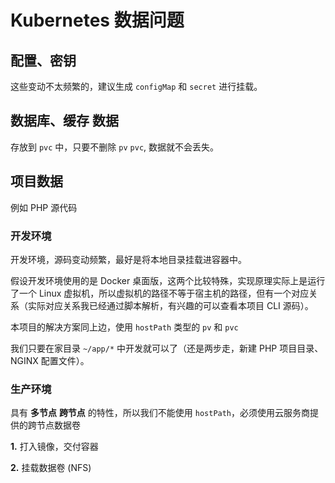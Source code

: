 # Kubernetes 数据问题

## 配置、密钥

这些变动不太频繁的，建议生成 `configMap` 和 `secret` 进行挂载。

## 数据库、缓存 数据

存放到 `pvc` 中，只要不删除 `pv` `pvc`, 数据就不会丢失。

## 项目数据

例如 PHP 源代码

### 开发环境

开发环境，源码变动频繁，最好是将本地目录挂载进容器中。

假设开发环境使用的是 Docker 桌面版，这两个比较特殊，实现原理实际上是运行了一个 Linux 虚拟机，所以虚拟机的路径不等于宿主机的路径，但有一个对应关系（实际对应关系我已经通过脚本解析，有兴趣的可以查看本项目 CLI 源码）。

本项目的解决方案同上边，使用 `hostPath` 类型的 `pv` 和 `pvc`

我们只要在家目录 `~/app/*` 中开发就可以了（还是两步走，新建 PHP 项目目录、NGINX 配置文件）。

### 生产环境

具有 **多节点** **跨节点** 的特性，所以我们不能使用 `hostPath`，必须使用云服务商提供的跨节点数据卷

**1.** 打入镜像，交付容器

**2.** 挂载数据卷 (NFS)
